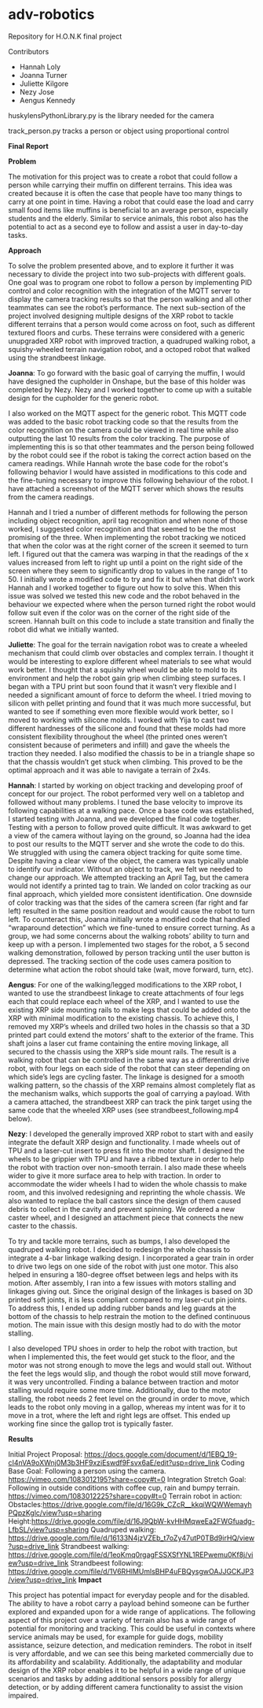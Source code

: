 # adv-robotics

Repository for H.O.N.K final project

Contributors
- Hannah Loly
- Joanna Turner
- Juliette Kilgore
- Nezy Jose
- Aengus Kennedy

huskylensPythonLibrary.py is the library needed for the camera

track_person.py tracks a person or object using proportional control 

**Final Report**

**Problem**

The motivation for this project was to create a robot that could follow a person while carrying their muffin on different terrains. This idea was created because it is often the case that people have too many things to carry at one point in time. Having a robot that could ease the load and carry small food items like muffins is beneficial to an average person, especially students and the elderly. Similar to service animals, this robot also has the potential to act as a second eye to follow and assist a user in day-to-day tasks. 

**Approach**

To solve the problem presented above, and to explore it further it was necessary to divide the project into two sub-projects with different goals. One goal was to program one robot to follow a person by implementing PID control and color recognition with the integration of the MQTT server to display the camera tracking results so that the person walking and all other teammates can see the robot’s performance. The next sub-section of the project involved designing multiple designs of the XRP robot to tackle different terrains that a person would come across on foot, such as different textured floors and curbs. These terrains were considered with a generic unupgraded XRP robot with improved traction, a quadruped walking robot, a squishy-wheeled terrain navigation robot, and a octoped robot that walked using the strandbeest linkage.


**Joanna**: To go forward with the basic goal of carrying the muffin, I would have designed the cupholder in Onshape, but the base of this holder was completed by Nezy. Nezy and I worked together to come up with a suitable design for the cupholder for the generic robot.

I also worked on the MQTT aspect for the generic robot. This MQTT code was added to the basic robot tracking code so that the results from the color recognition on the camera could be viewed in real time while also outputting the last 10 results from the color tracking. The purpose of implementing this is so that other teammates and the person being followed by the robot could see if the robot is taking the correct action based on the camera readings. While Hannah wrote the base code for the robot's following behavior I would have assisted in modifications to this code and the fine-tuning necessary to improve this following behaviour of the robot. I have attached a screenshot of the MQTT server which shows the results from the camera readings.



Hannah and I tried a number of different methods for following the person including object recognition, april tag recognition and when none of those worked, I suggested color recognition and that seemed to be the most promising of the three. When implementing the robot tracking we noticed that when the color was at the right corner of the screen it seemed to turn left. I figured out that the camera was warping in that the readings of the x values increased from left to right up until a point on the right side of the screen where they seem to significantly drop to values in the range of 1 to 50. I initially wrote a modified code to try and fix it but when that didn’t work Hannah and I worked together to figure out how to solve this. When this issue was solved we tested this new code and the robot behaved in the behaviour we expected where when the person turned right the robot would follow suit even if the color was on the corner of the right side of the screen. Hannah built on this code to include a state transition and finally the robot did what we initially wanted. 

**Juliette**: The goal for the terrain navigation robot was to create a wheeled mechanism that could climb over obstacles and complex terrain. I thought it would be interesting to explore different wheel materials to see what would work better. I thought that a squishy wheel would be able to mold to its environment and help the robot gain grip when climbing steep surfaces. I began with a TPU print but soon found that it wasn’t very flexible and I needed a significant amount of force to deform the wheel. I tried moving to silicon with pellet printing and found that it was much more successful, but wanted to see if something even more flexible would work better, so I moved to working with silicone molds. I worked with Yija to cast two different hardnesses of the silicone and found that these molds had more consistent flexibility throughout the wheel (the printed ones weren’t consistent because of perimeters and infill) and gave the wheels the traction they needed. I also modified the chassis to be in a triangle shape so that the chassis wouldn’t get stuck when climbing. This proved to be the optimal approach and it was able to navigate a terrain of 2x4s. 

**Hannah**: I started by working on object tracking and developing proof of concept for our project. The robot performed very well on a tabletop and followed without many problems. I tuned the base velocity to improve its following capabilities at a walking pace. Once a base code was established, I started testing with Joanna, and we developed the final code together. Testing with a person to follow proved quite difficult. It was awkward to get a view of the camera without laying on the ground, so Joanna had the idea to post our results to the MQTT server and she wrote the code to do this. We struggled with using the camera object tracking for quite some time. Despite having a clear view of the object, the camera was typically unable to identify our indicator. Without an object to track, we felt we needed to change our approach. We attempted tracking an April Tag, but the camera would not identify a printed tag to train. We landed on color tracking as our final approach, which yielded more consistent identification. One downside of color tracking was that the sides of the camera screen (far right and far left) resulted in the same position readout and would cause the robot to turn left. To counteract this, Joanna initially wrote a modified code that handled “wraparound detection” which we fine-tuned to ensure correct turning. As a group, we had some concerns about the walking robots’ ability to turn and keep up with a person. I implemented two stages for the robot, a 5 second walking demonstration, followed by person tracking until the user button is depressed. The tracking section of the code uses camera position to determine what action the robot should take (wait, move forward, turn, etc). 

**Aengus**: For one of the walking/legged modifications to the XRP robot, I wanted to use the strandbeest linkage to create attachments of four legs each that could replace each wheel of the XRP, and I wanted to use the existing XRP side mounting rails to make legs that could be added onto the XRP with minimal modification to the existing chassis. To achieve this, I removed my XRP’s wheels and drilled two holes in the chassis so that a 3D printed part could extend the motors’ shaft to the exterior of the frame. This shaft joins a laser cut frame containing the entire moving linkage, all secured to the chassis using the XRP’s side mount rails. 
The result is a walking robot that can be controlled in the same way as a differential drive robot, with four legs on each side of the robot that can steer depending on which side’s legs are cycling faster. The linkage is designed for a smooth walking pattern, so the chassis of the XRP remains almost completely flat as the mechanism walks, which supports the goal of carrying a payload. With a camera attached, the strandbeest XRP can track the pink target using the same code that the wheeled XRP uses (see strandbeest_following.mp4 below).

**Nezy**: I developed the generally improved XRP robot to start with and easily integrate the default XRP design and functionality. I made wheels out of TPU and a laser-cut insert to press fit into the motor shaft. I designed the wheels to be grippier with TPU and have a ribbed texture in order to help the robot with traction over non-smooth terrain. I also made these wheels wider to give it more surface area to help with traction. In order to accommodate the wider wheels I had to widen the whole chassis to make room, and this involved redesigning and reprinting the whole chassis. We also wanted to replace the ball castors since the design of them caused debris to collect in the cavity and prevent spinning. We ordered a new caster wheel, and I designed an attachment piece that connects the new caster to the chassis. 


To try and tackle more terrains, such as bumps, I also developed the quadruped walking robot. I decided to redesign the whole chassis to integrate a 4-bar linkage walking design. I incorporated a gear train in order to drive two legs on one side of the robot with just one motor. This also helped in ensuring a 180-degree offset between legs and helps with its motion. After assembly, I ran into a few issues with motors stalling and linkages giving out. Since the original design of the linkages is based on 3D printed soft joints, it is less compliant compared to my laser-cut pin joints. To address this, I ended up adding rubber bands and leg guards at the bottom of the chassis to help restrain the motion to the defined continuous motion. The main issue with this design mostly had to do with the motor stalling. 

I also developed TPU shoes in order to help the robot with traction, but when I implemented this, the feet would get stuck to the floor, and the motor was not strong enough to move the legs and would stall out. Without the feet the legs would slip, and though the robot would still move forward, it was very uncontrolled. Finding a balance between traction and motor stalling would require some more time. Additionally, due to the motor stalling, the robot needs 2 feet level on the ground in order to move, which leads to the robot only moving in a gallop, whereas my intent was for it to move in a trot, where the left and right legs are offset. This ended up working fine since the gallop trot is typically faster.


**Results**

Initial Project Proposal: https://docs.google.com/document/d/1EBQ_19-cI4nVA9oXWnj0M3b3HF9xziEswdf9Fsvx6aE/edit?usp=drive_link
Coding Base Goal: Following a person using the camera.  https://vimeo.com/1083012195?share=copy#t=0 
Integration Stretch Goal: Following in outside conditions with coffee cup, rain and bumpy terrain. https://vimeo.com/1083012225?share=copy#t=0 
Terrain robot in action:
Obstacles:https://drive.google.com/file/d/16G9k_CZcR__kkqiWQWWemayhPQpzKglc/view?usp=sharing 
Height:https://drive.google.com/file/d/16J9QbW-kvHHMqweEa2FWGfuadg-LfbSL/view?usp=sharing 
 Quadruped walking: https://drive.google.com/file/d/16133N4jzVZEb_t7oZy47utP0TBd9irHQ/view?usp=drive_link
Strandbeest walking: https://drive.google.com/file/d/1eoKmq0rgagFSSXSfYNL1REPwemu0Kf8j/view?usp=drive_link
Strandbeest following:
https://drive.google.com/file/d/1V6RHlMUmlsBHP4uFBQysgwOAJJGCKJP3/view?usp=drive_link
**Impact**

This project has potential impact for everyday people and for the disabled. The ability to have a robot carry a payload behind someone can be further explored and expanded upon for a wide range of applications. The following aspect of this project over a variety of terrain also has a wide range of potential for monitoring and tracking. This could be useful in contexts where service animals may be used, for example for guide dogs, mobility assistance, seizure detection, and medication reminders. The robot in itself is very affordable, and we can see this being marketed commercially due to its affordability and scalability. Additionally, the adaptability and modular design of the XRP robor enables it to be helpful in a wide range of unique scenarios and tasks by adding additional sensors possibly for allergy detection, or by adding different camera functionality to assist the vision impaired.
